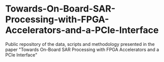 # Towards-On-Board-SAR-Processing-with-FPGA-Accelerators-and-a-PCIe-Interface
Public repository of the data, scripts and methodology presented in the paper "Towards On-Board SAR Processing with FPGA Accelerators and a PCIe Interface"
